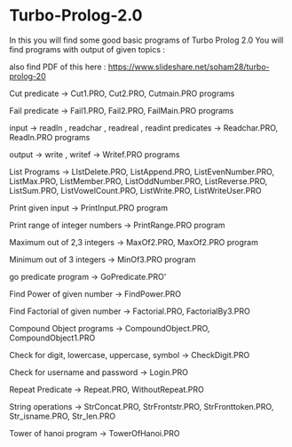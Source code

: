 # Turbo-Prolog-2.0
In this you will find some good basic programs of Turbo Prolog 2.0
You will find programs with output of given topics :

also find PDF of this here : https://www.slideshare.net/soham28/turbo-prolog-20

Cut predicate ->                  Cut1.PRO, Cut2.PRO, Cutmain.PRO programs

Fail predicate ->                 Fail1.PRO, Fail2.PRO, FailMain.PRO programs

input -> readln , readchar , readreal , readint predicates -> Readchar.PRO, Readln.PRO programs

output -> write , writef ->       Writef.PRO programs

List Programs -> LIstDelete.PRO, ListAppend.PRO, ListEvenNumber.PRO, ListMax.PRO, ListMember.PRO, ListOddNumber.PRO, ListReverse.PRO,	ListSum.PRO, ListVowelCount.PRO, ListWrite.PRO, ListWriteUser.PRO

Print given input ->              PrintInput.PRO program

Print range of integer numbers -> PrintRange.PRO program

Maximum out of 2,3 integers ->    MaxOf2.PRO, MaxOf2.PRO program

Minimum out of 3 integers ->      MinOf3.PRO program

go predicate program -> GoPredicate.PRO'

Find Power of given number -> FindPower.PRO

Find Factorial of given number -> Factorial.PRO, FactorialBy3.PRO

Compound Object programs -> CompoundObject.PRO, CompoundObject1.PRO

Check for digit, lowercase, uppercase, symbol -> CheckDigit.PRO

Check for username and password -> Login.PRO

Repeat Predicate -> Repeat.PRO, WithoutRepeat.PRO

String operations -> StrConcat.PRO, StrFrontstr.PRO, StrFronttoken.PRO, Str_isname.PRO, Str_len.PRO

Tower of hanoi program -> TowerOfHanoi.PRO




